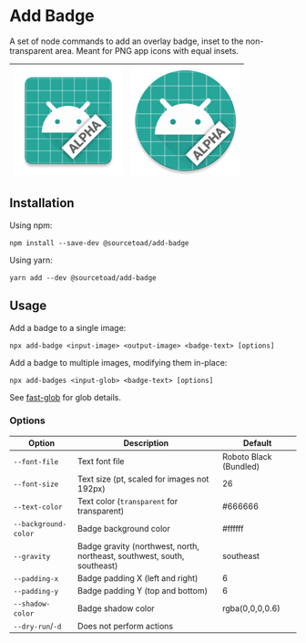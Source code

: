 # Add Badge

A set of node commands to add an overlay badge, inset to the non-transparent area. Meant for PNG app icons with equal
insets.

| ![](https://github.com/sourcetoad/add-badge/raw/master/samples/output/ic_launcher-xxxhdpi.png) | ![](https://github.com/sourcetoad/add-badge/raw/master/samples/output/ic_launcher_round-xxxhdpi.png) |
|------------------------------------------------------------------------------------------------|------------------------------------------------------------------------------------------------------|

## Installation

Using npm:

```shell
npm install --save-dev @sourcetoad/add-badge
```

Using yarn:

```shell
yarn add --dev @sourcetoad/add-badge
```

## Usage

Add a badge to a single image:

```shell
npx add-badge <input-image> <output-image> <badge-text> [options]
```

Add a badge to multiple images, modifying them in-place:

```shell
npx add-badges <input-glob> <badge-text> [options]
```

See [fast-glob](https://github.com/mrmlnc/fast-glob) for glob details.

### Options

| Option               | Description                                                              | Default                |
|----------------------|--------------------------------------------------------------------------|------------------------|
| `--font-file`        | Text font file                                                           | Roboto Black (Bundled) |
| `--font-size`        | Text size (pt, scaled for images not 192px)                              | 26                     |
| `--text-color`       | Text color (`transparent` for transparent)                               | #666666                |
| `--background-color` | Badge background color                                                   | #ffffff                |
| `--gravity`          | Badge gravity (northwest, north, northeast, southwest, south, southeast) | southeast              |
| `--padding-x`        | Badge padding X (left and right)                                         | 6                      |
| `--padding-y`        | Badge padding Y (top and bottom)                                         | 6                      |
| `--shadow-color`     | Badge shadow color                                                       | rgba(0,0,0,0.6)        |
| `--dry-run`/`-d`     | Does not perform actions                                                 |                        |
